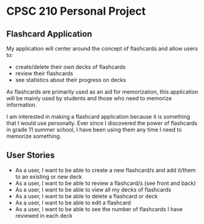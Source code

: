 # CPSC 210 Personal Project

## Flashcard  Application

My application will center around the concept
of flashcards and allow users to:

- create/delete their own decks of flashcards
- review their flashcards
- see statistics about their progress on decks

As flashcards are primarily used as an aid for memorization, 
this application will be mainly used by students and those
who need to memorize information.

I am interested in making a flashcard application because it is
something that I would use personally. Ever since I discovered the 
power of flashcards in grade 11 summer school, I have been using them
any time I need to memorize something.

## User Stories

- As a user, I want to be able to create a new flashcard/s and add it/them to an existing or new deck
- As a user, I want to be able to review a flashcard/s (see front and back)
- As a user, I want to be able to view all my decks of flashcards
- As a user, I want to be able to delete a flashcard or deck
- As a user, I want to be able to edit a flashcard
- As a user, I want to be able to see the number of flashcards I have reviewed in each deck
 